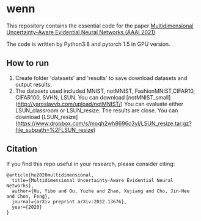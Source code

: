 # wenn

This repository contains the essential code for the paper [Multidimensional Uncertainty-Aware Evidential Neural Networks (AAAI 2021)](https://arxiv.org/abs/2012.13676).

The code is written by Python3.8 and pytorch 1.5 in GPU version. 

## How to run

1. Create folder 'datasets' and 'results' to save download datasets and output results.
2. The datasets used included MNIST, notMNIST, FashionMNIST,CIFAR10, CIFAR100, SVHN, LSUN.
   You can download [notMNIST_small] (http://yaroslavvb.com/upload/notMNIST/)
   You can evaluate either LSUN_classroom or LSUN_resize. The results are close.
   You can download [LSUN_resize] (https://www.dropbox.com/s/moqh2wh8696c3yl/LSUN_resize.tar.gz?file_subpath=%2FLSUN_resize)
 
 






## Citation

If you find this repo useful in your research, please consider citing:

    @article{hu2020multidimensional,
      title={Multidimensional Uncertainty-Aware Evidential Neural Networks},
      author={Hu, Yibo and Ou, Yuzhe and Zhao, Xujiang and Cho, Jin-Hee and Chen, Feng},
      journal={arXiv preprint arXiv:2012.13676},
      year={2020}
    }
